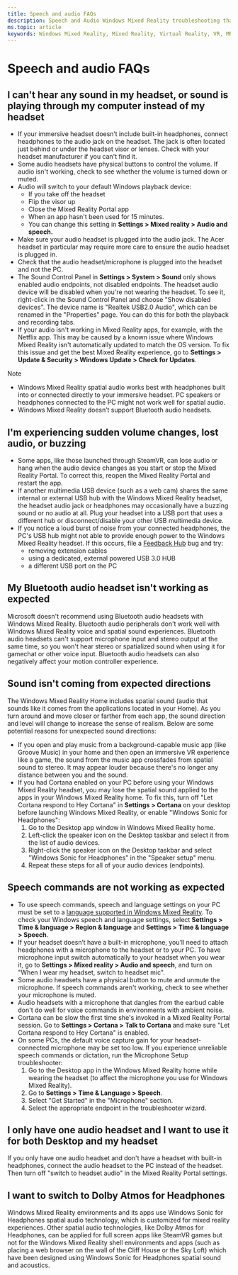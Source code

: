 ```yaml
---
title: Speech and audio FAQs
description: Speech and Audio Windows Mixed Reality troubleshooting that goes beyond our standard consumer support documentation.
ms.topic: article
keywords: Windows Mixed Reality, Mixed Reality, Virtual Reality, VR, MR, Troubleshoot, Errors, Help, Support, Audio problems, Speech problems
---
```


# Speech and audio FAQs

## I can't hear any sound in my headset, or sound is playing through my computer instead of my headset

* If your immersive headset doesn’t include built-in headphones, connect headphones to the audio jack on the headset. The jack is often located just behind or under the headset visor or lenses. Check with your headset manufacturer if you can't find it.
* Some audio headsets have physical buttons to control the volume. If audio isn't working, check to see whether the volume is turned down or muted.
* Audio will switch to your default Windows playback device: 
    * If you take off the headset
    * Flip the visor up
    * Close the Mixed Reality Portal app
    * When an app hasn't been used for 15 minutes. 
    * You can change this setting in **Settings > Mixed reality > Audio and speech.**
* Make sure your audio headset is plugged into the audio jack. The Acer headset in particular may require more care to ensure the audio headset is plugged in.
* Check that the audio headset/microphone is plugged into the headset and not the PC.
* The Sound Control Panel in **Settings > System > Sound** only shows enabled audio endpoints, not disabled endpoints. The headset audio device will be disabled when you're not wearing the headset. To see it, right-click in the Sound Control Panel and choose "Show disabled devices". The device name is "Realtek USB2.0 Audio", which can be renamed in the "Properties" page. You can do this for both the playback and recording tabs.
* If your audio isn't working in Mixed Reality apps, for example, with the Netflix app. This may be caused by a known issue where Windows Mixed Reality isn't automatically updated to match the OS version. To fix this issue and get the best Mixed Reality experience, go to **Settings > Update & Security > Windows Update > Check for Updates**.

> [!NOTE]
> * Windows Mixed Reality spatial audio works best with headphones built into or connected directly to your immersive headset. PC speakers or headphones connected to the PC might not work well for spatial audio.
> * Windows Mixed Reality doesn’t support Bluetooth audio headsets.

## I'm experiencing sudden volume changes, lost audio, or buzzing

* Some apps, like those launched through SteamVR, can lose audio or hang when the audio device changes as you start or stop the Mixed Reality Portal. To correct this, reopen the Mixed Reality Portal and restart the app.
* If another multimedia USB device (such as a web cam) shares the same internal or external USB hub with the Windows Mixed Reality headset, the headset audio jack or headphones may occasionally have a buzzing sound or no audio at all. Plug your headset into a USB port that uses a different hub or disconnect/disable your other USB multimedia device.
* If you notice a loud burst of noise from your connected headphones, the PC's USB hub might not able to provide enough power to the Windows Mixed Reality headset. If this occurs, file a [Feedback Hub](https://docs.microsoft.com/hololens/hololens-feedback) bug and try:
    * removing extension cables
    * using a dedicated, external powered USB 3.0 HUB
    * a different USB port on the PC

## My Bluetooth audio headset isn't working as expected

Microsoft doesn't recommend using Bluetooth audio headsets with Windows Mixed Reality. Bluetooth audio peripherals don't work well with Windows Mixed Reality voice and spatial sound experiences. Bluetooth audio headsets can't support microphone input and stereo output at the same time, so you won't hear stereo or spatialized sound when using it for gamechat or other voice input. Bluetooth audio headsets can also negatively affect your motion controller experience.

## Sound isn't coming from expected directions

The Windows Mixed Reality Home includes spatial sound (audio that sounds like it comes from the applications located in your Home). As you turn around and move closer or farther from each app, the sound direction and level will change to increase the sense of realism. Below are some potential reasons for unexpected sound directions:

* If you open and play music from a background-capable music app (like Groove Music) in your home and then open an immersive VR experience like a game, the sound from the music app crossfades from spatial sound to stereo. It may appear louder because there's no longer any distance between you and the sound.
* If you had Cortana enabled on your PC before using your Windows Mixed Reality headset, you may lose the spatial sound applied to the apps in your Windows Mixed Reality home. To fix this, turn off "Let Cortana respond to Hey Cortana" in **Settings > Cortana** on your desktop before launching Windows Mixed Reality, or enable "Windows Sonic for Headphones":
    1. Go to the Desktop app window in Windows Mixed Reality home.
    2. Left-click the speaker icon on the Desktop taskbar and select it from the list of audio devices.
    3. Right-click the speaker icon on the Desktop taskbar and select "Windows Sonic for Headphones" in the "Speaker setup" menu.
    4. Repeat these steps for all of your audio devices (endpoints).

## Speech commands are not working as expected

* To use speech commands, speech and language settings on your PC must be set to a [language supported in Windows Mixed Reality](https://support.microsoft.com/help/4039262/windows-10-mixed-reality-setup-faq#Languages). To check your Windows speech and language settings, select **Settings  > Time & language > Region & language** and **Settings  > Time & language > Speech**.
* If your headset doesn’t have a built-in microphone, you’ll need to attach headphones with a microphone to the headset or to your PC. To have microphone input switch automatically to your headset when you wear it, go to **Settings > Mixed reality > Audio and speech**, and turn on "When I wear my headset, switch to headset mic".
* Some audio headsets have a physical button to mute and unmute the microphone. If speech commands aren't working, check to see whether your microphone is muted.
* Audio headsets with a microphone that dangles from the earbud cable don't do well for voice commands in environments with ambient noise.
* Cortana can be slow the first time she's invoked in a Mixed Reality Portal session. Go to **Settings > Cortana > Talk to Cortana** and make sure "Let Cortana respond to Hey Cortana" is enabled.
* On some PCs, the default voice capture gain for your headset-connected microphone may be set too low. If you experience unreliable speech commands or dictation, run the Microphone Setup troubleshooter:
    1. Go to the Desktop app in the Windows Mixed Reality home while wearing the headset (to affect the microphone you use for Windows Mixed Reality).
    2. Go to **Settings > Time & Language > Speech**.
    3. Select "Get Started" in the "Microphone" section.
    4. Select the appropriate endpoint in the troubleshooter wizard.

## I only have one audio headset and I want to use it for both Desktop and my headset

If you only have one audio headset and don't have a headset with built-in headphones, connect the audio headset to the PC instead of the headset. Then turn off "switch to headset audio" in the Mixed Reality Portal settings.

## I want to switch to Dolby Atmos for Headphones

Windows Mixed Reality environments and its apps use Windows Sonic for Headphones spatial audio technology, which is customized for mixed reality experiences. Other spatial audio technologies, like Dolby Atmos for Headphones, can be applied for full screen apps like SteamVR games but not for the Windows Mixed Reality shell environments and apps (such as placing a web browser on the wall of the Cliff House or the Sky Loft) which have been designed using Windows Sonic for Headphones spatial sound and acoustics.
